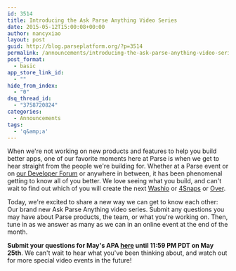 ```yaml
---
id: 3514
title: Introducing the Ask Parse Anything Video Series
date: 2015-05-12T15:00:08+00:00
author: nancyxiao
layout: post
guid: http://blog.parseplatform.org/?p=3514
permalink: /announcements/introducing-the-ask-parse-anything-video-series/
post_format:
  - basic
app_store_link_id:
  - ""
hide_from_index:
  - "0"
dsq_thread_id:
  - "3758720824"
categories:
  - Announcements
tags:
  - 'q&amp;a'
---
```

When we're not working on new products and features to help you build better apps, one of our favorite moments here at Parse is when we get to hear straight from the people we're building for. Whether at a Parse event or on <a href="https://groups.google.com/forum/#!forum/parse-developers" target="_blank">our Developer Forum</a> or anywhere in between, it has been phenomenal getting to know all of you better. We love seeing what you build, and can't wait to find out which of you will create the next <a href="https://www.facebook.com/FacebookDevelopers/videos/10152868838158553/" target="_blank">Washio</a> or <a href="http://parse.com/customers" target="_blank">4Snaps</a> or <a href="http://madewithover.com/" target="_blank">Over</a>.

Today, we're excited to share a new way we can get to know each other: Our brand new Ask Parse Anything video series. Submit any questions you may have about Parse products, the team, or what you're working on. Then, tune in as we answer as many as we can in an online event at the end of the month.

**Submit your questions for May's APA <a href="https://askparseanything.typeform.com/to/s8zfuI" target="_blank">here</a> until 11:59 PM PDT on May 25th**. We can't wait to hear what you've been thinking about, and watch out for more special video events in the future!